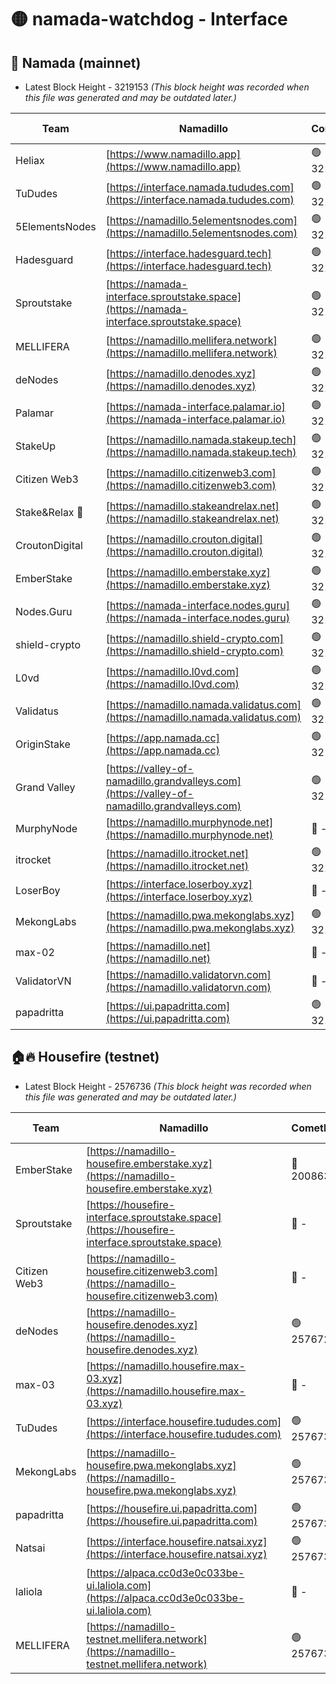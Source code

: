 # 🟡 namada-watchdog - Interface

## 🚀 Namada (mainnet)
- Latest Block Height - 3219153 *(This block height was recorded when this file was generated and may be outdated later.)*

| Team | Namadillo | CometBFT | Indexer | MASP Indexer |
|-|-|-|-|-|
| Heliax | [https://www.namadillo.app](https://www.namadillo.app) | 🟢 3219131 | 🟢 3219131 | 🟢 3219131 |
| TuDudes | [https://interface.namada.tududes.com](https://interface.namada.tududes.com) | 🟢 3219132 | 🟢 3219131 | 🟢 3219131 |
| 5ElementsNodes | [https://namadillo.5elementsnodes.com](https://namadillo.5elementsnodes.com) | 🟢 3219132 | 🟢 3219132 | 🟢 3219131 |
| Hadesguard | [https://interface.hadesguard.tech](https://interface.hadesguard.tech) | 🟢 3219132 | 🟢 3219132 | 🟢 3219132 |
| Sproutstake | [https://namada-interface.sproutstake.space](https://namada-interface.sproutstake.space) | 🟢 3219132 | 🟢 3219132 | 🟢 3219132 |
| MELLIFERA | [https://namadillo.mellifera.network](https://namadillo.mellifera.network) | 🟢 3219133 | 🟢 3219133 | 🟢 3219133 |
| deNodes | [https://namadillo.denodes.xyz](https://namadillo.denodes.xyz) | 🟢 3219133 | 🟢 3219133 | 🟢 3219133 |
| Palamar | [https://namada-interface.palamar.io](https://namada-interface.palamar.io) | 🟢 3219134 | 🟢 3219133 | 🟢 3219133 |
| StakeUp | [https://namadillo.namada.stakeup.tech](https://namadillo.namada.stakeup.tech) | 🟢 3219134 | 🟢 3219134 | 🟢 3219134 |
| Citizen Web3 | [https://namadillo.citizenweb3.com](https://namadillo.citizenweb3.com) | 🟢 3219135 | 🟢 3219134 | 🟢 3219134 |
| Stake&Relax 🦥 | [https://namadillo.stakeandrelax.net](https://namadillo.stakeandrelax.net) | 🟢 3219135 | 🟢 3219135 | 🟢 3219135 |
| CroutonDigital | [https://namadillo.crouton.digital](https://namadillo.crouton.digital) | 🟢 3219136 | 🟢 3219136 | 🟢 3219136 |
| EmberStake | [https://namadillo.emberstake.xyz](https://namadillo.emberstake.xyz) | 🟢 3219136 | 🟢 3219136 | 🟢 3219136 |
| Nodes.Guru | [https://namada-interface.nodes.guru](https://namada-interface.nodes.guru) | 🟢 3219137 | 🟢 3219136 | 🟢 3219136 |
| shield-crypto | [https://namadillo.shield-crypto.com](https://namadillo.shield-crypto.com) | 🟢 3219137 | 🟢 3219137 | 🟢 3219136 |
| L0vd | [https://namadillo.l0vd.com](https://namadillo.l0vd.com) | 🟢 3219138 | 🟢 3219137 | 🟢 3219138 |
| Validatus | [https://namadillo.namada.validatus.com](https://namadillo.namada.validatus.com) | 🟢 3219138 | 🟢 3219138 | 🟢 3219138 |
| OriginStake | [https://app.namada.cc](https://app.namada.cc) | 🟢 3219139 | 🟢 3219138 | 🟢 3219139 |
| Grand Valley | [https://valley-of-namadillo.grandvalleys.com](https://valley-of-namadillo.grandvalleys.com) | 🟢 3219139 | 🟢 3219139 | 🟢 3219140 |
| MurphyNode | [https://namadillo.murphynode.net](https://namadillo.murphynode.net) | 🔴 - | 🔴 - | 🔴 - |
| itrocket | [https://namadillo.itrocket.net](https://namadillo.itrocket.net) | 🟢 3219143 | 🟢 3219143 | 🟢 3219143 |
| LoserBoy | [https://interface.loserboy.xyz](https://interface.loserboy.xyz) | 🔴 - | 🔴 - | 🔴 - |
| MekongLabs | [https://namadillo.pwa.mekonglabs.xyz](https://namadillo.pwa.mekonglabs.xyz) | 🟢 3219148 | 🟢 3219148 | 🟢 3219148 |
| max-02 | [https://namadillo.net](https://namadillo.net) | 🔴 - | 🔴 - | 🔴 - |
| ValidatorVN | [https://namadillo.validatorvn.com](https://namadillo.validatorvn.com) | 🔴 - | 🔴 - | 🔴 - |
| papadritta | [https://ui.papadritta.com](https://ui.papadritta.com) | 🟢 3219153 | 🟢 3219152 | 🟢 3219152 |

## 🏠🔥 Housefire (testnet)
- Latest Block Height - 2576736 *(This block height was recorded when this file was generated and may be outdated later.)*

| Team | Namadillo | CometBFT | Indexer | MASP Indexer |
|-|-|-|-|-|
| EmberStake | [https://namadillo-housefire.emberstake.xyz](https://namadillo-housefire.emberstake.xyz) | 🔴 2008636 | 🔴 - | 🔴 - |
| Sproutstake | [https://housefire-interface.sproutstake.space](https://housefire-interface.sproutstake.space) | 🔴 - | 🔴 - | 🔴 - |
| Citizen Web3 | [https://namadillo-housefire.citizenweb3.com](https://namadillo-housefire.citizenweb3.com) | 🔴 - | 🔴 - | 🔴 - |
| deNodes | [https://namadillo-housefire.denodes.xyz](https://namadillo-housefire.denodes.xyz) | 🟢 2576725 | 🟢 2576724 | 🟢 2576724 |
| max-03 | [https://namadillo.housefire.max-03.xyz](https://namadillo.housefire.max-03.xyz) | 🔴 - | 🔴 - | 🔴 - |
| TuDudes | [https://interface.housefire.tududes.com](https://interface.housefire.tududes.com) | 🟢 2576733 | 🟢 2576733 | 🟢 2576733 |
| MekongLabs | [https://namadillo-housefire.pwa.mekonglabs.xyz](https://namadillo-housefire.pwa.mekonglabs.xyz) | 🟢 2576733 | 🟢 2576733 | 🟢 2576733 |
| papadritta | [https://housefire.ui.papadritta.com](https://housefire.ui.papadritta.com) | 🟢 2576734 | 🟢 2576734 | 🟢 2576734 |
| Natsai | [https://interface.housefire.natsai.xyz](https://interface.housefire.natsai.xyz) | 🟢 2576734 | 🟢 2576734 | 🟢 2576734 |
| laliola | [https://alpaca.cc0d3e0c033be-ui.laliola.com](https://alpaca.cc0d3e0c033be-ui.laliola.com) | 🔴 - | 🔴 - | 🔴 - |
| MELLIFERA | [https://namadillo-testnet.mellifera.network](https://namadillo-testnet.mellifera.network) | 🟢 2576736 | 🟢 2576736 | 🟢 2576736 |

